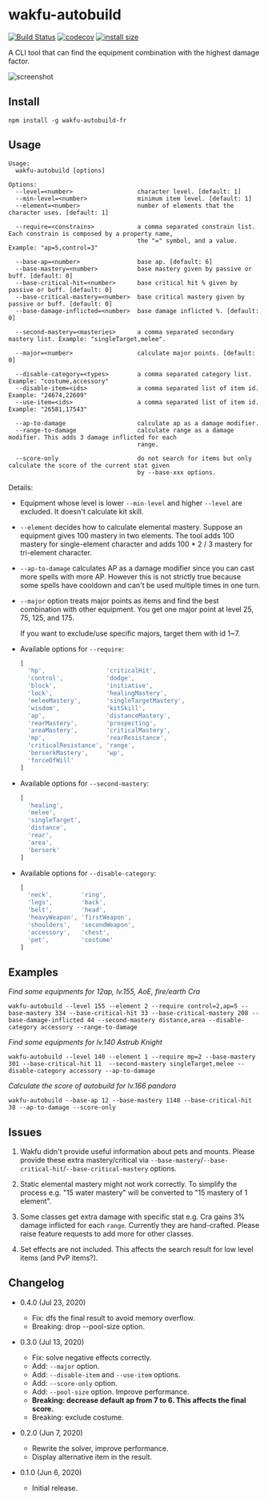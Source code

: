 wakfu-autobuild
======================

[![Build Status](https://travis-ci.com/eight04/wakfu-autobuild.svg?branch=master)](https://travis-ci.com/eight04/wakfu-autobuild)
[![codecov](https://codecov.io/gh/eight04/wakfu-autobuild/branch/master/graph/badge.svg)](https://codecov.io/gh/eight04/wakfu-autobuild)
[![install size](https://packagephobia.now.sh/badge?p=wakfu-autobuild)](https://packagephobia.now.sh/result?p=wakfu-autobuild)

A CLI tool that can find the equipment combination with the highest damage factor.

![screenshot](https://i.imgur.com/g56lgHz.png)

Install
-------

```
npm install -g wakfu-autobuild-fr
```

Usage
-----
<!--$inline.start("cmd:node cli -h|trim|markdown:codeblock")-->
```
Usage:
  wakfu-autobuild [options]

Options:
  --level=<number>                  character level. [default: 1]
  --min-level=<number>              minimum item level. [default: 1]
  --element=<number>                number of elements that the character uses. [default: 1]
  
  --require=<constrains>            a comma separated constrain list. Each constrain is composed by a property name,
                                    the "=" symbol, and a value. Example: "ap=5,control=3"
              
  --base-ap=<number>                base ap. [default: 6]
  --base-mastery=<number>           base mastery given by passive or buff. [default: 0]
  --base-critical-hit=<number>      base critical hit % given by passive or buff. [default: 0]
  --base-critical-mastery=<number>  base critical mastery given by passive or buff. [default: 0]
  --base-damage-inflicted=<number>  base damage inflicted %. [default: 0]
  
  --second-mastery=<masteries>      a comma separated secondary mastery list. Example: "singleTarget,melee".
  
  --major=<number>                  calculate major points. [default: 0]
  
  --disable-category=<types>        a comma separated category list. Example: "costume,accessory"
  --disable-item=<ids>              a comma separated list of item id. Example: "24674,22609"
  --use-item=<ids>                  a comma separated list of item id. Example: "26581,17543"
  
  --ap-to-damage                    calculate ap as a damage modifier.
  --range-to-damage                 calculate range as a damage modifier. This adds 3 damage inflicted for each
                                    range.
                                    
  --score-only                      do not search for items but only calculate the score of the current stat given
                                    by --base-xxx options.
```
<!--$inline.end-->

Details:

* Equipment whose level is lower `--min-level` and higher `--level` are excluded. It doesn't calculate kit skill.

* `--element` decides how to calculate elemental mastery. Suppose an equipment gives 100 mastery in two elements. The tool adds 100 mastery for single-element character and adds 100 * 2 / 3 mastery for tri-element character.

* `--ap-to-damage` calculates AP as a damage modifier since you can cast more spells with more AP. However this is not strictly true because some spells have cooldown and can't be used multiple times in one turn.

* `--major` option treats major points as items and find the best combination with other equipment. You get one major point at level 25, 75, 125, and 175.

  If you want to exclude/use specific majors, target them with id 1~7.

* Available options for `--require`:

    <!--$inline.start("cmd:node get-single-value-effect|trim|markdown:codeblock,js|indent")>-->
    ```js
    [
      'hp',                 'criticalHit',
      'control',            'dodge',
      'block',              'initiative',
      'lock',               'healingMastery',
      'meleeMastery',       'singleTargetMastery',
      'wisdom',             'kitSkill',
      'ap',                 'distanceMastery',
      'rearMastery',        'prospecting',
      'areaMastery',        'criticalMastery',
      'mp',                 'rearResistance',
      'criticalResistance', 'range',
      'berserkMastery',     'wp',
      'forceOfWill'
    ]
    ```
    <!--$inline.end-->

* Available options for `--second-mastery`:
    <!--$inline.start("cmd:node get-second-mastery|trim|markdown:codeblock,js|indent")-->
    ```js
    [
      'healing',
      'melee',
      'singleTarget',
      'distance',
      'rear',
      'area',
      'berserk'
    ]
    ```
    <!--$inline.end-->
  
* Available options for `--disable-category`:
    <!--$inline.start("cmd:node get-category|trim|markdown:codeblock,js|indent")-->
    ```js
    [
      'neck',        'ring',
      'legs',        'back',
      'belt',        'head',
      'heavyWeapon', 'firstWeapon',
      'shoulders',   'secondWeapon',
      'accessory',   'chest',
      'pet',         'costume'
    ]
    ```
    <!--$inline.end-->
    
Examples
--------

*Find some equipments for 12ap, lv.155, AoE, fire/earth Cra*

```
wakfu-autobuild --level 155 --element 2 --require control=2,ap=5 --base-mastery 334 --base-critical-hit 33 --base-critical-mastery 208 --base-damage-inflicted 44 --second-mastery distance,area --disable-category accessory --range-to-damage
```

*Find some equipments for lv.140 Astrub Knight*

```
wakfu-autobuild --level 140 --element 1 --require mp=2 --base-mastery 301 --base-critical-hit 11  --second-mastery singleTarget,melee --disable-category accessory --ap-to-damage
```

*Calculate the score of autobuild for lv.166 pandora*

```
wakfu-autobuild --base-ap 12 --base-mastery 1148 --base-critical-hit 38 --ap-to-damage --score-only
```

Issues
------

1. Wakfu didn't provide useful information about pets and mounts. Please provide these extra mastery/critical via `--base-mastery`/`--base-critical-hit`/`--base-critical-mastery` options.

2. Static elemental mastery might not work correctly. To simplify the process e.g. "15 water mastery" will be converted to "15 mastery of 1 element".

3. Some classes get extra damage with specific stat e.g. Cra gains 3% damage inflicted for each `range`. Currently they are hand-crafted. Please raise feature requests to add more for other classes.

4. Set effects are not included. This affects the search result for low level items (and PvP items?).

Changelog
---------

* 0.4.0 (Jul 23, 2020)

  - Fix: dfs the final result to avoid memory overflow.
  - Breaking: drop --pool-size option.

* 0.3.0 (Jul 13, 2020)

  - Fix: solve negative effects correctly.
  - Add: `--major` option.
  - Add: `--disable-item` and `--use-item` options.
  - Add: `--score-only` option.
  - Add: `--pool-size` option. Improve performance.
  - **Breaking: decrease default ap from 7 to 6. This affects the final score.**
  - Breaking: exclude costume.

* 0.2.0 (Jun 7, 2020)

  - Rewrite the solver, improve performance.
  - Display alternative item in the result.

* 0.1.0 (Jun 6, 2020)

  - Initial release.

